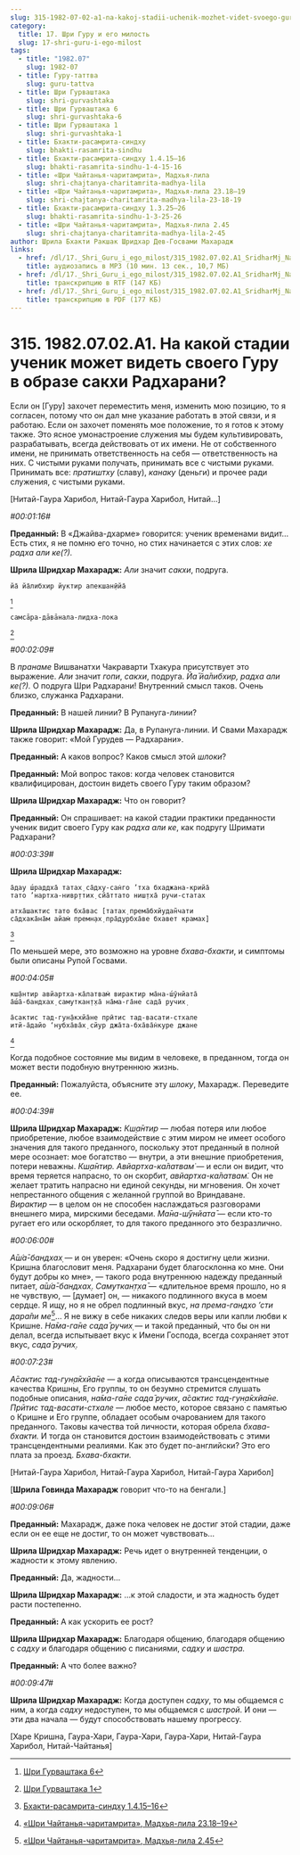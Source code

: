 ```yaml
---
slug: 315-1982-07-02-a1-na-kakoj-stadii-uchenik-mozhet-videt-svoego-guru-v-obraze-sakhi-radharani
category:
  title: 17. Шри Гуру и его милость
  slug: 17-shri-guru-i-ego-milost
tags:
  - title: "1982.07"
    slug: 1982-07
  - title: Гуру-таттва
    slug: guru-tattva
  - title: Шри Гурваштака
    slug: shri-gurvashtaka
  - title: Шри Гурваштака 6
    slug: shri-gurvashtaka-6
  - title: Шри Гурваштака 1
    slug: shri-gurvashtaka-1
  - title: Бхакти-расамрита-синдху
    slug: bhakti-rasamrita-sindhu
  - title: Бхакти-расамрита-синдху 1.4.15–16
    slug: bhakti-rasamrita-sindhu-1-4-15-16
  - title: «Шри Чайтанья-чаритамрита», Мадхья-лила
    slug: shri-chajtanya-charitamrita-madhya-lila
  - title: «Шри Чайтанья-чаритамрита», Мадхья-лила 23.18–19
    slug: shri-chajtanya-charitamrita-madhya-lila-23-18-19
  - title: Бхакти-расамрита-синдху 1.3.25–26
    slug: bhakti-rasamrita-sindhu-1-3-25-26
  - title: «Шри Чайтанья-чаритамрита», Мадхья-лила 2.45
    slug: shri-chajtanya-charitamrita-madhya-lila-2-45
author: Шрила Бхакти Ракшак Шридхар Дев-Госвами Махарадж
links:
  - href: /dl/17._Shri_Guru_i_ego_milost/315_1982.07.02.A1_SridharMj_Na_kakoj_stadii_uchenik_mozhet_videt_svoego_Guru_v_obraze_sakhi_Radharani.mp3
    title: аудиозапись в MP3 (10 мин. 13 сек., 10,7 МБ)
  - href: /dl/17._Shri_Guru_i_ego_milost/315_1982.07.02.A1_SridharMj_Na_kakoj_stadii_uchenik_mozhet_videt_svoego_Guru_v_obraze_sakhi_Radharani.rtf
    title: транскрипцию в RTF (147 КБ)
  - href: /dl/17._Shri_Guru_i_ego_milost/315_1982.07.02.A1_SridharMj_Na_kakoj_stadii_uchenik_mozhet_videt_svoego_Guru_v_obraze_sakhi_Radharani.pdf
    title: транскрипцию в PDF (177 КБ)
---
```


# 315. 1982.07.02.A1. На какой стадии ученик может видеть своего Гуру в образе сакхи Радхарани?

Если он [Гуру] захочет переместить меня, изменить мою позицию, то я согласен, потому что он дал мне указание работать в этой связи, и я работаю. Если он захочет поменять мое положение, то я готов к этому также. Это ясное умонастроение служения мы будем культивировать, разрабатывать, всегда действовать от их имени. Не от собственного имени, не принимать ответственность на себя — ответственность на них. С чистыми руками получать, принимать все с чистыми руками. Принимать все: *пратиштху* (славу), *канаку* (деньги) и прочее ради служения, с чистыми руками.

[Нитай-Гаура Харибол, Нитай-Гаура Харибол, Нитай…]

*#00:01:16#*

**Преданный:** В «Джайва-дхарме» говорится: ученик временами видит… Есть стих, я не помню его точно, но стих начинается с этих слов: *хе радха али ке(?).*

**Шрила Шридхар Махарадж:** *Али* значит *сакхи*, подруга.

    йа̄ йа̄либхир йуктир апекшан̣ӣйа̄
[^_ftn1]

    самсāра-дāвāнала-лидха-лока
[^_ftn2]

*#00:02:09#*

В *пранаме* Вишванатхи Чакраварти Тхакура присутствует это выражение. *Али* значит *гопи*, *сакхи*, подруга. *Йа̄ йа̄либхир,* *радха али ке(?).* О подруга Шри Радхарани! Внутренний смысл таков. Очень близко, служанка Радхарани.

**Преданный:** В нашей линии? В Рупануга-линии?

**Шрила Шридхар Махарадж:** Да, в Рупануга-линии. И Свами Махарадж также говорит: «Мой Гурудев — Радхарани».

**Преданный:** А каков вопрос? Каков смысл этой *шлоки*?

**Преданный:** Мой вопрос таков: когда человек становится квалифицирован, достоин видеть своего Гуру таким образом?

**Шрила Шридхар Махарадж:** Что он говорит?

**Преданный:** Он спрашивает: на какой стадии практики преданности ученик видит своего Гуру как *радха али ке*, как подругу Шримати Радхарани?

*#00:03:39#*

**Шрила Шридхар Махарадж:**

    а̄дау ш́раддха̄ татах̣ са̄дху-сан̇го ’тха бхаджана-крийа̄
    тато ’нартха-нивр̣ттих̣ сйа̄ттато ниш̣тха̄ ручи-статах

    атха̄шактис тато бха̄вас [татах̣ према̄бхйудан̃чати
    са̄дхака̄на̄м айам̇ премн̣ах̣ пра̄дурбха̄ве бхавет крамах̣]
[^_ftn3]

По меньшей мере, это возможно на уровне *бхава-бхакти*, и симптомы были описаны Рупой Госвами.

*#00:04:05#*

    кш̣а̄нтир авйартха-ка̄латвам̇ вирактир ма̄на-ш́ӯнйата̄
    а̄ш́а̄-бандхах̣ самуткан̣т̣ха̄ на̄ма-га̄не сада̄ ручих̣

    а̄сактис тад-гун̣а̄кхйа̄не прӣтис тад-васати-стхале
    итй-а̄дайо ‘нубха̄ва̄х̣ сйур джа̄та-бха̄ва̄н̇куре джане
[^_ftn4]

Когда подобное состояние мы видим в человеке, в преданном, тогда он может вести подобную внутреннюю жизнь.

**Преданный:** Пожалуйста, объясните эту *шлоку*, Махарадж. Переведите ее.

*#00:04:39#*

**Шрила Шридхар Махарадж:** *Кш̣а̄нтир* — любая потеря или любое приобретение, любое взаимодействие с этим миром не имеет особого значения для такого преданного, поскольку этот преданный в полной мере осознает: мое богатство — внутри, а эти внешние приобретения, потери неважны. *Кш̣а̄нтир. Авйартха-ка̄латвам̇* — и если он видит, что время теряется напрасно, то он скорбит, *авйартха-ка̄латвам̇.* Он не желает тратить напрасно ни единой секунды, ни мгновения. Он хочет непрестанного общения с желанной группой во Вриндаване. *Вирактир* — в целом он не способен наслаждаться разговорами внешнего мира, мирскими беседами. *Ма̄на-ш́ӯнйата̄* — если кто-то ругает его или оскорбляет, то для такого преданного это безразлично.

*#00:06:00#*

*А̄ш́а̄-бандхах̣* — и он уверен: «Очень скоро я достигну цели жизни. Кришна благословит меня. Радхарани будет благосклонна ко мне. Они будут добры ко мне», — такого рода внутреннюю надежду преданный питает, *а̄ш́а̄-бандхах̣*. *Самуткан̣т̣ха̄* — «длительное время прошло, но я не чувствую, — [думает] он, — никакого подлинного вкуса в моем сердце. Я ищу, но я не обрел подлинный вкус, *на према-гандхо ’сти дара̄пи ме*[^_ftn5]… Я не вижу в себе никаких следов веры или капли любви к Кришне. *На̄ма-га̄не сада̄ ручих̣* — и такой преданный, что бы он ни делал, всегда испытывает вкус к Имени Господа, всегда сохраняет этот вкус, *сада̄ ручих̣*.

*#00:07:23#*

*А̄сактис тад-гун̣а̄кхйа̄не* — а когда описываются трансцендентные качества Кришны, Его группы, то он безумно стремится слушать подобные описания, *на̄ма-га̄не сада̄ ручих̣*, *а̄сактис тад-гун̣а̄кхйа̄не. Прӣтис тад-васати-стхале* — любое место, которое связано с памятью о Кришне и Его группе, обладает особым очарованием для такого преданного. Таковы качества той личности, которая обрела *бхава-бхакти.* И тогда он становится достоин взаимодействовать с этими трансцендентными реалиями. Как это будет по-английски? Это его плата за проезд. *Бхава-бхакти.*

[Нитай-Гаура Харибол, Нитай-Гаура Харибол, Нитай-Гаура Харибол]

[**Шрила Говинда Махарадж** говорит что-то на бенгали.]

*#00:09:06#*

**Преданный:** Махарадж, даже пока человек не достиг этой стадии, даже если он ее еще не достиг, то он может чувствовать…

**Шрила Шридхар Махарадж:** Речь идет о внутренней тенденции, о жадности к этому явлению.

**Преданный:** Да, жадности…

**Шрила Шридхар Махарадж:** …к этой сладости, и эта жадность будет расти постепенно.

**Преданный:** А как ускорить ее рост?

**Шрила Шридхар Махарадж:** Благодаря общению, благодаря общению с *садху* и благодаря общению с писаниями, *садху* и *шастра.*

**Преданный:** А что более важно?

*#00:09:47#*

**Шрила Шридхар Махарадж:** Когда доступен *садху*, то мы общаемся с ним, а когда *садху* недоступен, то мы общаемся с *шастрой*. И они — эти два начала — будут способствовать нашему прогрессу.

[Харе Кришна, Гаура-Хари, Гаура-Хари, Гаура-Хари, Нитай-Гаура Харибол, Нитай-Чайтанья]



[^_ftn1]: [Шри Гурваштака 6](../notes/shri-gurvashtaka/shri-gurvashtaka-6.md)

[^_ftn2]: [Шри Гурваштака 1](../notes/shri-gurvashtaka/shri-gurvashtaka-1.md)

[^_ftn3]: [Бхакти-расамрита-синдху 1.4.15–16](../notes/bhakti-rasamrita-sindhu/bhakti-rasamrita-sindhu-1-4-15-16.md)

[^_ftn4]: [«Шри Чайтанья-чаритамрита», Мадхья-лила 23.18–19](../notes/shri-chajtanya-charitamrita-madhya-lila/shri-chajtanya-charitamrita-madhya-lila-23-18-19.md)

[^_ftn5]: [«Шри Чайтанья-чаритамрита», Мадхья-лила 2.45](../notes/shri-chajtanya-charitamrita-madhya-lila/shri-chajtanya-charitamrita-madhya-lila-2-45.md)
